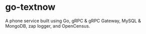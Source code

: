 # go-textnow
A phone service built using Go, gRPC &amp; gRPC Gateway, MySQL &amp; MongoDB, zap logger, and OpenCensus.
